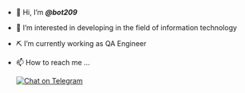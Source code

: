 
- 👋 Hi, I’m ***@bot209***
- 👀 I’m interested in developing in the field of information technology
- ⛏  I’m currently working as QA Engineer
- 📫 How to reach me ... 

     [![Chat on Telegram](https://sun9-46.userapi.com/impg/g0QpDFaj8kRw2Mq8qbAS9M6JmhQsxIULKeEFUg/BAuueq90kdk.jpg?size=28x28&quality=96&sign=828e902edb0ecc9e24f84e9b9ad24bf2&type=album)](https://t.me/bot209) 
     
<!---
bot209/bot209 is a ✨ special ✨ repository because its README.md (this file) appears on your GitHub profile.
You can click the Preview link to take a look at your changes.
--->
